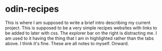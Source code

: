 # odin-recipes

This is where I am supposed to write a brief intro describing my current project. This is supposed to be a very simple recipes websites with links to be added to later with css. The explorer bar on the right is distracting me. I am used to it having the thing that I am in highlighted rather than the tabs above. I think it's fine. These are all notes to myself. Onward.